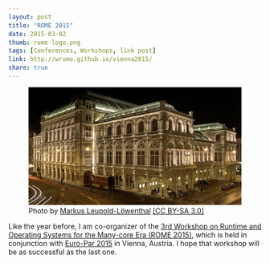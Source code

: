 ```yaml
---
layout: post
title: "ROME 2015"
date: 2015-03-02
thumb: rome-logo.png
tags: [Conferences, Workshops, link post]
link: http://wrome.github.io/vienna2015/
share: true
---
```


<figure>
<img src="/images/opera.jpg">
<figcaption>Photo by <a href="http://commons.wikimedia.org/wiki/File:StateOperaViennaNightBackside.jpg">Markus Leupold-Löwenthal</a> <a href="http://creativecommons.org/licenses/by-sa/3.0">[CC BY-SA 3.0]</a></figcaption>
</figure>

Like the year before, I am co-organizer of the [3rd Workshop on Runtime and Operating Systems for the Many-core Era (ROME 2015)](http://wrome.github.io/vienna2015/), which is held in conjunction with [Euro-Par 2015](http://www.europar2015.org/) in Vienna, Austria.
I hope that workshop will be as successful as the last one.
